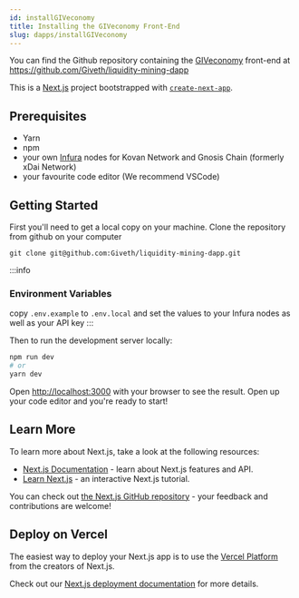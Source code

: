 ```yaml
---
id: installGIVeconomy
title: Installing the GIVeconomy Front-End
slug: dapps/installGIVeconomy
---
```


You can find the Github repository containing the [GIVeconomy](https://giv.giveth.io) front-end at https://github.com/Giveth/liquidity-mining-dapp

This is a [Next.js](https://nextjs.org/) project bootstrapped with [`create-next-app`](https://github.com/vercel/next.js/tree/canary/packages/create-next-app).
## Prerequisites

- Yarn
- npm
- your own [Infura](https://infura.io/) nodes for Kovan Network and Gnosis Chain (formerly xDai Network)
- your favourite code editor (We recommend VSCode)


## Getting Started

First you'll need to get a local copy on your machine. Clone the repository from github on your computer

```
git clone git@github.com:Giveth/liquidity-mining-dapp.git
```

:::info
### Environment Variables
copy `.env.example` to `.env.local` and set the values to your Infura nodes as well as your API key
:::


Then to run the development server locally:

```bash
npm run dev
# or
yarn dev
```

Open [http://localhost:3000](http://localhost:3000) with your browser to see the result. Open up your code editor and you're ready to start!

## Learn More

To learn more about Next.js, take a look at the following resources:

- [Next.js Documentation](https://nextjs.org/docs) - learn about Next.js features and API.
- [Learn Next.js](https://nextjs.org/learn) - an interactive Next.js tutorial.

You can check out [the Next.js GitHub repository](https://github.com/vercel/next.js/) - your feedback and contributions are welcome!

## Deploy on Vercel

The easiest way to deploy your Next.js app is to use the [Vercel Platform](https://vercel.com/new?utm_medium=default-template&filter=next.js&utm_source=create-next-app&utm_campaign=create-next-app-readme) from the creators of Next.js.

Check out our [Next.js deployment documentation](https://nextjs.org/docs/deployment) for more details.
